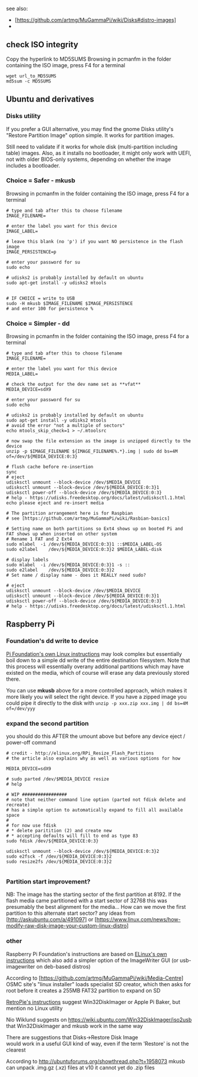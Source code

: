
see also:
* [https://github.com/artmg/MuGammaPi/wiki/Disks#distro-images]
* 


## check ISO integrity

Copy the hyperlink to MD5SUMS 
Browsing in pcmanfm in the folder containing the ISO image, press F4 for a terminal

```
wget url_to_MD5SUMS
md5sum -c MD5SUMS
```


## Ubuntu and derivatives ##

### Disks utility

If you prefer a GUI alternative, you may find the gnome Disks utility's 
"Restore Partition Image" option simple. It works for partition images.

Still need to validate if it works for whole disk (multi-partition including table) images. 
Also, as it installs no bootloader, it might only work with UEFI, 
not with older BIOS-only systems, depending on whether the image includes a bootloader. 


### Choice = Safer - mkusb

Browsing in pcmanfm in the folder containing the ISO image, press F4 for a terminal

```
# type and tab after this to choose filename
IMAGE_FILENAME=

# enter the label you want for this device
IMAGE_LABEL=

# leave this blank (no 'p') if you want NO persistence in the flash image
IMAGE_PERSISTENCE=p

# enter your password for su
sudo echo

# udisks2 is probably installed by default on ubuntu
sudo apt-get install -y udisks2 mtools


# IF CHOICE = write to USB
sudo -H mkusb $IMAGE_FILENAME $IMAGE_PERSISTENCE 
# and enter 100 for persistence %
```


### Choice = Simpler - dd

Browsing in pcmanfm in the folder containing the ISO image, press F4 for a terminal
```
# type and tab after this to choose filename
IMAGE_FILENAME=

# enter the label you want for this device
MEDIA_LABEL=

# check the output for the dev name set as **vfat**
MEDIA_DEVICE=sdX9

# enter your password for su
sudo echo

# udisks2 is probably installed by default on ubuntu
sudo apt-get install -y udisks2 mtools
# avoid the error "not a multiple of sectors"
echo mtools_skip_check=1 > ~/.mtoolsrc

# now swap the file extension as the image is unzipped directly to the device
unzip -p $IMAGE_FILENAME ${IMAGE_FILENAME%.*}.img | sudo dd bs=4M of=/dev/${MEDIA_DEVICE:0:3}

# flush cache before re-insertion
sync 
# eject
udisksctl unmount --block-device /dev/$MEDIA_DEVICE
udisksctl unmount --block-device /dev/${MEDIA_DEVICE:0:3}1
udisksctl power-off --block-device /dev/${MEDIA_DEVICE:0:3}
# help - https://udisks.freedesktop.org/docs/latest/udisksctl.1.html
echo please eject and re-insert media

# The partition arrangement here is for Raspbian
# see [https://github.com/artmg/MuGammaPi/wiki/Rasbian-basics]

# Setting name on both partitions so Ext4 shows up on booted Pi and FAT shows up when inserted on other system
# Rename 1 FAT and 2 Ext4 
sudo mlabel  -i /dev/${MEDIA_DEVICE:0:3}1 ::$MEDIA_LABEL-OS
sudo e2label    /dev/${MEDIA_DEVICE:0:3}2 $MEDIA_LABEL-disk

# display labels
sudo mlabel  -i /dev/${MEDIA_DEVICE:0:3}1 -s ::
sudo e2label    /dev/${MEDIA_DEVICE:0:3}2 
# Set name / display name - does it REALLY need sudo?

# eject
udisksctl unmount --block-device /dev/$MEDIA_DEVICE
udisksctl unmount --block-device /dev/${MEDIA_DEVICE:0:3}1
udisksctl power-off --block-device /dev/${MEDIA_DEVICE:0:3}
# help - https://udisks.freedesktop.org/docs/latest/udisksctl.1.html
```



## Raspberry Pi ##

### Foundation's dd write to device

[Pi Foundation's own Linux instructions](https://www.raspberrypi.org/documentation/installation/installing-images/linux.md)
may look complex but essentially boil down to a simple dd write of the entire destination filesystem. 
Note that this process will essentially overany additional partitions which may have existed on the media, 
which of course will erase any data previously stored there. 

You can use **mkusb** above for a more controlled approach, which makes it more likely you will select the right device. If you have a zipped image you could pipe it directly to the disk with `unzip -p xxx.zip xxx.img | dd bs=4M of=/dev/yyy` 


### expand the second partition

you should do this AFTER the umount above but before any device eject / power-off command

```
# credit - http://elinux.org/RPi_Resize_Flash_Partitions
# the article also explains why as well as various options for how

MEDIA_DEVICE=sdX9

# sudo parted /dev/$MEDIA_DEVICE resize 
# help

# WIP #################
# note that neither command line option (parted not fdisk delete and recreate) 
# has a simple option to automatically expand to fill all available space
# 
# for now use fdisk 
# * delete paritition (2) and create new 
# * accepting defaults will fill to end as type 83
sudo fdisk /dev/${MEDIA_DEVICE:0:3}

udisksctl unmount --block-device /dev/${MEDIA_DEVICE:0:3}2
sudo e2fsck -f /dev/${MEDIA_DEVICE:0:3}2
sudo resize2fs /dev/${MEDIA_DEVICE:0:3}2


```

### Partition start improvement?

NB: The image has the starting sector of the first partition at 8192. 
If the flash media came partitioned with a start sector of 32768 
this was presumably the best alignment for the media...
How can we move the first partition to this alternate start sector? 
any ideas from [http://askubuntu.com/a/491097] 
or [https://www.linux.com/news/how-modify-raw-disk-image-your-custom-linux-distro]


### other

Raspberry Pi Foundation's instructions are based on [ELinux's own instructions](http://elinux.org/RPi_Easy_SD_Card_Setup#Flashing_the_SD_Card_using_Linux_.28including_on_a_Raspberry_Pi.21.29) 
which also add a simpler option of the ImageWriter GUI (or usb-imagewriter on deb-based distros)

According to [https://github.com/artmg/MuGammaPi/wiki/Media-Centre] 
OSMC site's "linux installer" loads specialist SD creator, 
which then asks for root before it 
creates a 255MB FAT32 partition to expand on SD 

[RetroPie's instructions](https://github.com/RetroPie/RetroPie-Setup/wiki/First-Installation#install-30-image-on-sd-card) 
suggest Win32DiskImager or Apple Pi Baker, 
but mention no Linux utility 

Nio Wiklund suggests on https://wiki.ubuntu.com/Win32DiskImager/iso2usb 
that Win32DiskImager and mkusb work in the same way

There are suggestions that  Disks->Restore Disk Image  
would work in a useful GUI kind of way, even if the term 'Restore' is not the clearest

According to http://ubuntuforums.org/showthread.php?t=1958073
mkusb can unpack .img.gz (.xz) files
at v10 it cannot yet do .zip files

